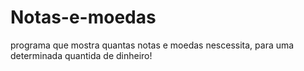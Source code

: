 # Notas-e-moedas
programa que mostra quantas notas e moedas nescessita, para uma determinada quantida de dinheiro!
